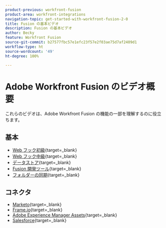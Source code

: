 ```yaml
---
product-previous: workfront-fusion
product-area: workfront-integrations
navigation-topic: get-started-with-workfront-fusion-2-0
title: Fusion の基本ビデオ
description: Fusion の基本ビデオ
author: Becky
feature: Workfront Fusion
source-git-commit: b27577fbc57e1efc23f57e2f03ae75d7af2409d1
workflow-type: ht
source-wordcount: '49'
ht-degree: 100%

---
```


# Adobe Workfront Fusion のビデオ概要

これらのビデオは、Adobe Workfront Fusion の機能の一部を理解するのに役立ちます。

## 基本

* [Web フック初級](https://video.tv.adobe.com/v/3427025/){target=_blank}
* [Web フック中級](https://video.tv.adobe.com/v/3427030/){target=_blank}
* [データストア](https://video.tv.adobe.com/v/3427029/){target=_blank}
* [Fusion 開発ツール](https://video.tv.adobe.com/v/3427031/){target=_blank}
* [フォルダーの同期](https://video.tv.adobe.com/v/3427033/){target=_blank}

## コネクタ

* [Marketo](https://video.tv.adobe.com/v/3427026/){target=_blank}
* [Frame.io](https://video.tv.adobe.com/v/3427032/){target=_blank}
* [Adobe Experience Manager Assets](https://video.tv.adobe.com/v/3427034/){target=_blank}
* [Salesforce](https://video.tv.adobe.com/v/3427027/){target=_blank}









